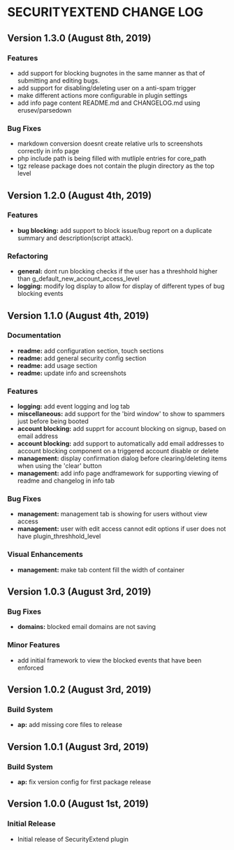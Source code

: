 # SECURITYEXTEND CHANGE LOG

## Version 1.3.0 (August 8th, 2019)

### Features

- add support for blocking bugnotes in the same manner as that of submitting and editing bugs.
- add support for disabling/deleting user on a anti-spam trigger
- make different actions more configurable in plugin settings
- add info page content README.md and CHANGELOG.md using erusev/parsedown

### Bug Fixes

- markdown conversion doesnt create relative urls to screenshots correctly in info page
- php include path is being filled with mutliple entries for core_path
- tgz release package does not contain the plugin directory as the top level

## Version 1.2.0 (August 4th, 2019)

### Features

- **bug blocking:** add support to block issue/bug report on a duplicate summary and description(script attack).

### Refactoring

- **general:** dont run blocking checks if the user has a threshhold higher than g_default_new_account_access_level
- **logging:** modify log display to allow for display of different types of bug blocking events

## Version 1.1.0 (August 4th, 2019)

### Documentation

- **readme:** add configuration section, touch sections
- **readme:** add general security config section
- **readme:** add usage section
- **readme:** update info and screenshots

### Features

- **logging:** add event logging and log tab
- **miscellaneous:** add support for the 'bird window' to show to spammers just before being booted
- **account blocking:** add supprt for account blocking on signup, based on email address
- **account blocking:** add support to automatically add email addresses to account blocking component on a triggered account disable or delete
- **management:** display confirmation dialog before clearing/deleting items when using the 'clear' button
- **management:** add info page andframework for supporting viewing of readme and changelog in info tab

### Bug Fixes

- **management:** management tab is showing for users without view access
- **management:** user with edit access cannot edit options if user does not have plugin_threshhold_level

### Visual Enhancements

- **management:** make tab content fill the width of container

## Version 1.0.3 (August 3rd, 2019)

### Bug Fixes

- **domains:** blocked email domains are not saving

### Minor Features

- add initial framework to view the blocked events that have been enforced

## Version 1.0.2 (August 3rd, 2019)

### Build System

- **ap:** add missing core files to release

## Version 1.0.1 (August 3rd, 2019)

### Build System

- **ap:** fix version config for first package release

## Version 1.0.0 (August 1st, 2019)

### Initial Release

- Initial release of SecurityExtend plugin

